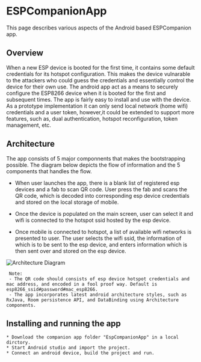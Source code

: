 # ESPCompanionApp
This page describes various aspects of the Android based ESPCompanion app.

## Overview

When a new ESP device is booted for the first time, it contains some default credentials for its hotspot configuration. This makes the device vulnarable to the attackers who could guess the credentials and essentially control the device for their own use. The android app act as a means to securely configure the ESP8266 device when it is booted for the first and subsequent times. The app is fairly easy to install and use with the device. As a prototype implementation it can only send local network (home wifi) credentials and a user token, however,it could be extended to support more features, such as, dual authentication, hotspot reconfiguration, token management, etc.   

## Architecture

The app consists of 5 major componnents that makes the bootstrapping possible. The diagram below depicts the flow of information and the 5 components that handles the flow. 

- When user launches the app, there is a blank list of registered esp devices and a fab to scan QR code. User press the fab and scans the 
  QR code, which is decoded into corresponding esp device credentials and stored on the local storage of mobile. 
  
- Once the device is populated on the main screen, user can select it and wifi is connected to the hotspot ssid hosted by the esp device.

- Once mobile is connected to hotspot, a list of available wifi networks is presented to user. The user selects the wifi ssid, the 
  information of which is to be sent to the esp device, and enters information which is then sent over and stored on the esp device.


![Architecture Diagram](https://github.com/Prateek-Gupta1/ESPSensorManagementSystem/blob/master/AndroidApp/CompanionApp/AndroidArchitecture.png)

```
 Note: 
 - The QR code should consists of esp device hotspot credentials and mac address, and encoded in a fool proof way. Default is esp8266_ssid#password#mac_esp8266.
 - The app incorporates latest android architecture styles, such as RxJava, Room persistence API, and DataBinding using Architecture  components.
 ```
     
## Installing and running the app

```
* Download the companion app folder "EspCompanionApp" in a local dirctory.
* Start Android studio and import the project.
* Connect an android device, build the project and run.
```


